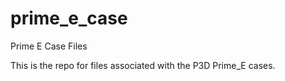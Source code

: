 # prime_e_case
 Prime E Case Files

This is the repo for files associated with the P3D Prime_E cases.